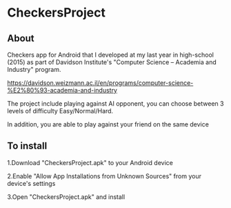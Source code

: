 # CheckersProject
## About
Checkers app for Android that I developed at my last year in high-school (2015) as part of  Davidson Institute's "Computer Science – Academia and Industry" program.

https://davidson.weizmann.ac.il/en/programs/computer-science-%E2%80%93-academia-and-industry

The project include playing against AI opponent, you can choose between 3 levels of difficulty Easy/Normal/Hard.

In addition, you are able to play against your friend on the same device
## To install

1.Download "CheckersProject.apk" to your Android device

2.Enable "Allow App Installations from Unknown Sources" from your device's settings

3.Open "CheckersProject.apk" and install
